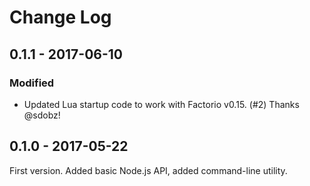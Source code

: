 # Change Log

## 0.1.1 - 2017-06-10

### Modified

- Updated Lua startup code to work with Factorio v0.15.
  (#2)  Thanks @sdobz!

## 0.1.0 - 2017-05-22

First version.  Added basic Node.js API, added command-line utility.
